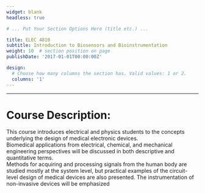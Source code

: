 ```yaml
---
widget: blank
headless: true

# ... Put Your Section Options Here (title etc.) ...

title: ELEC 4810
subtitle: Introduction to Biosensors and Bioinstrumentation
weight: 10  # section position on page
publishDate: '2017-01-01T00:00:00Z'

design:
  # Choose how many columns the section has. Valid values: 1 or 2.
  columns: '1'
---
```


<hr>

# Course Description:  
This course introduces electrical and physics students to the concepts underlying the design of medical electronic devices.  
Biomedical applications from electrical, chemical, and mechanical engineering perspectives will be discussed in both descriptive and quantitative terms.  
Methods for acquiring and processing signals from the human body are studied mostly at the system level, but practical examples of the circuit-level design of medical devices are also presented. The instrumentation of non-invasive devices will be emphasized
